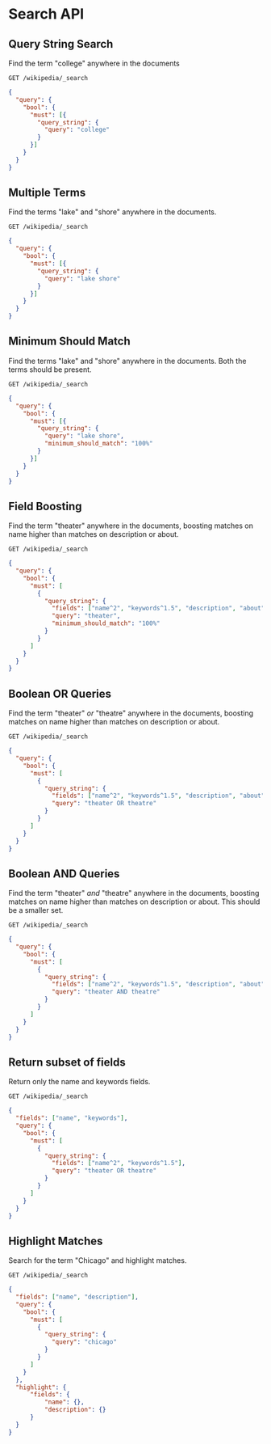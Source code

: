 # Search API

## Query String Search

Find the term "college" anywhere in the documents

`GET /wikipedia/_search`

```json
{
  "query": {
    "bool": {
      "must": [{
        "query_string": {
          "query": "college"
        }
      }]
    }
  }
}
```

## Multiple Terms

Find the terms "lake" and "shore" anywhere in the documents.

`GET /wikipedia/_search`

```json
{
  "query": {
    "bool": {
      "must": [{
        "query_string": {
          "query": "lake shore"
        }
      }]
    }
  }
}
```

## Minimum Should Match

Find the terms "lake" and "shore" anywhere in the documents.  Both the terms should be present.

`GET /wikipedia/_search`

```json
{
  "query": {
    "bool": {
      "must": [{
        "query_string": {
          "query": "lake shore",
          "minimum_should_match": "100%"
        }
      }]
    }
  }
}
```

## Field Boosting

Find the term "theater" anywhere in the documents,
boosting matches on name higher than matches on
description or about.

`GET /wikipedia/_search`

```json
{
  "query": {
    "bool": {
      "must": [
        {
          "query_string": {
            "fields": ["name^2", "keywords^1.5", "description", "about"],
            "query": "theater",
            "minimum_should_match": "100%"
          }
        }
      ]
    }
  }
}
```

## Boolean OR Queries

Find the term "theater" *or* "theatre" anywhere in the documents, boosting matches on name higher than matches on description or about.

`GET /wikipedia/_search`

```json
{
  "query": {
    "bool": {
      "must": [
        {
          "query_string": {
            "fields": ["name^2", "keywords^1.5", "description", "about"],
            "query": "theater OR theatre"
          }
        }
      ]
    }
  }
}
```

## Boolean AND Queries

Find the term "theater" *and* "theatre" anywhere in the documents, boosting matches on name higher than matches on description or about. This should be a smaller set.

`GET /wikipedia/_search`

```json
{
  "query": {
    "bool": {
      "must": [
        {
          "query_string": {
            "fields": ["name^2", "keywords^1.5", "description", "about"],
            "query": "theater AND theatre"
          }
        }
      ]
    }
  }
}
```

## Return subset of fields

Return only the name and keywords fields.

`GET /wikipedia/_search`

```json
{
  "fields": ["name", "keywords"],
  "query": {
    "bool": {
      "must": [
        {
          "query_string": {
            "fields": ["name^2", "keywords^1.5"],
            "query": "theater OR theatre"
          }
        }
      ]
    }
  }
}
```

## Highlight Matches

Search for the term "Chicago" and highlight matches.

`GET /wikipedia/_search`

```json
{
  "fields": ["name", "description"],
  "query": {
    "bool": {
      "must": [
        {
          "query_string": {
            "query": "chicago"
          }
        }
      ]
    }
  },
  "highlight": {
      "fields": {
          "name": {},
          "description": {}
      }
  }
}
```
